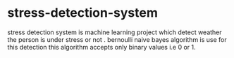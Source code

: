# stress-detection-system
stress detection system is machine learning project which detect weather the person is under stress or not .
bernoulli naive bayes algorithm is use for this detection
this algorithm accepts only binary values i.e 0 or 1.
